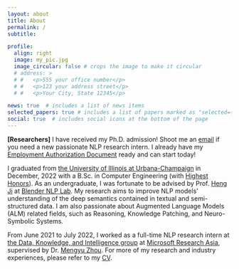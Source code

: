 ```yaml
---
layout: about
title: About
permalink: /
subtitle: 

profile:
  align: right
  image: my_pic.jpg
  image_circular: false # crops the image to make it circular
  # address: >
  # #   <p>555 your office number</p>
  # #   <p>123 your address street</p>
  # #   <p>Your City, State 12345</p>

news: true  # includes a list of news items
selected_papers: true # includes a list of papers marked as "selected={true}"
social: true  # includes social icons at the bottom of the page
---
```

**\[Researchers\]** I have received my Ph.D. admission! Shoot me an [email](mailto:jx17@illinois.edu) if you need a new passionate NLP research intern. I already have my [Employment Authorization Document](https://www.uscis.gov/working-in-the-united-states/students-and-exchange-visitors/optional-practical-training-opt-for-f-1-students) ready and can start today!

I graduated from [the University of Illinois at Urbana-Champaign](https://illinois.edu/) in December, 2022 with a B.Sc. in Computer Engineering (with [Highest Honors](https://ece.illinois.edu/academics/ugrad/honors-programs)). As an undergraduate, I was fortunate to be advised by Prof. [Heng Ji](http://blender.cs.illinois.edu/hengji.html) at [Blender NLP Lab](http://blender.cs.illinois.edu/index.html). My research aims to improve NLP models' understanding of the deep semantics contained in textual and semi-structured data. I am also passionate about Augmented Language Models (ALM) related fields, such as Reasoning, Knowledge Patching, and Neuro-Symbolic Systems.

From June 2021 to July 2022, I worked as a full-time NLP research intern at [the Data, Knowledge, and Intelligence group](https://www.microsoft.com/en-us/research/group/data-knowledge-intelligence/) at [Microsoft Research Asia](https://www.microsoft.com/en-us/research/lab/microsoft-research-asia/), supervised by Dr. [Mengyu Zhou](https://www.microsoft.com/en-us/research/people/mezho/). For more of my research and industry experiences, please refer to my [CV](https://liamjxu.github.io/assets/pdf/JialiangXu%20CV%202022.12.19.pdf).

